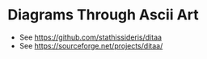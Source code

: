 Diagrams Through Ascii Art
====

* See https://github.com/stathissideris/ditaa
* See https://sourceforge.net/projects/ditaa/

